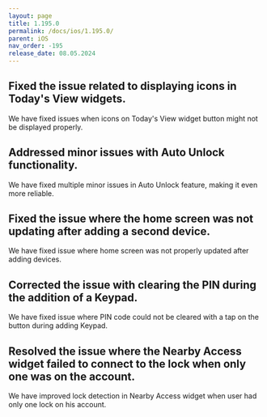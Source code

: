 ```yaml
---
layout: page
title: 1.195.0
permalink: /docs/ios/1.195.0/
parent: iOS
nav_order: -195
release_date: 08.05.2024
---
```


## Fixed the issue related to displaying icons in Today's View widgets.
We have fixed issues when icons on Today's View widget button might not be displayed properly.

## Addressed minor issues with Auto Unlock functionality.
We have fixed multiple minor issues in Auto Unlock feature, making it even more reliable.

## Fixed the issue where the home screen was not updating after adding a second device.
We have fixed issue where home screen was not properly updated after adding devices.

## Corrected the issue with clearing the PIN during the addition of a Keypad.
We have fixed issue where PIN code could not be cleared with a tap on the button during adding Keypad.

## Resolved the issue where the Nearby Access widget failed to connect to the lock when only one was on the account.
We have improved lock detection in Nearby Access widget when user had only one lock on his account.
